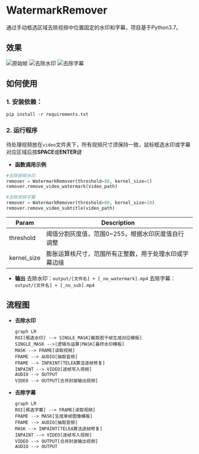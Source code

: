 # WatermarkRemover
通过手动框选区域去除视频中位置固定的水印和字幕，项目基于Python3.7。

## 效果

![原始帧]('https://github.com/lxulxu/WatermarkRemover/blob/master/image/origin.jpg')
![去除水印]('https://github.com/lxulxu/WatermarkRemover/blob/master/image/no_watermark.jpg')
![去除字幕]('https://github.com/lxulxu/WatermarkRemover/blob/master/image/no_sub.jpg')

## 如何使用

### 1. 安装依赖：
  `pip install -r requirements.txt`

### 2. 运行程序
待处理视频放在`video`文件夹下，所有视频尺寸须保持一致，鼠标框选水印或字幕对应区域后按**SPACE**或**ENTER**键

- **函数调用示例**
```python
#去除视频水印
remover = WatermarkRemover(threshold=80, kernel_size=5)
remover.remove_video_watermark(video_path)

#去除视频字幕
remover = WatermarkRemover(threshold=80, kernel_size=10)
remover.remove_video_subtitle(video_path)
```
| Param | Description |
| - | - |
| threshold | 阈值分割灰度值，范围0~255，根据水印灰度值自行调整 |
| kernel_size | 膨胀运算核尺寸，范围所有正整数，用于处理水印或字幕边缘 |

- **输出**
去除水印：`output/[文件名] + [_no_watermark].mp4`
去除字幕：`output/[文件名] + [_no_sub].mp4`

## 流程图
  - **去除水印**
    ```mermaid
    graph LR
    ROI[框选水印] --> SINGLE_MASK[截取若干帧生成对应模板]
    SINGLE_MASK -->|逻辑与运算|MASK[最终水印模板]
    MASK --> FRAME[读取视频]
    FRAME --> AUDIO[抽取音频] 
    FRAME --> INPAINT[TELEA算法逐帧修复]
    INPAINT --> VIDEO[逐帧写入视频]
    AUDIO --> OUTPUT
    VIDEO --> OUTPUT[合并封装输出视频]
    ```
  - **去除字幕**
    ```mermaid
    graph LR
    ROI[框选字幕] --> FRAME[读取视频]
    FRAME --> MASK[生成单帧图像模板]
    FRAME --> AUDIO[抽取音频]
    MASK --> INPAINT[TELEA算法逐帧修复]
    INPAINT --> VIDEO[逐帧写入视频]
    VIDEO --> OUTPUT[合并封装输出视频]
    AUDIO --> OUTPUT
    ```